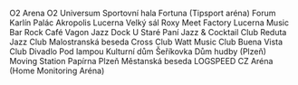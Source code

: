O2 Arena
O2 Universum
Sportovní hala Fortuna (Tipsport aréna)
Forum Karlín
Palác Akropolis
Lucerna Velký sál
Roxy
Meet Factory
Lucerna Music Bar
Rock Café
Vagon
Jazz Dock
U Staré Paní Jazz & Cocktail Club
Reduta Jazz Club
Malostranská beseda
Cross Club
Watt Music Club
Buena Vista Club
Divadlo Pod lampou
Kulturní dům Šeříkovka
Dům hudby (Plzeň)
Moving Station
Papírna Plzeň
Městanská beseda
LOGSPEED CZ Aréna (Home Monitoring Aréna)